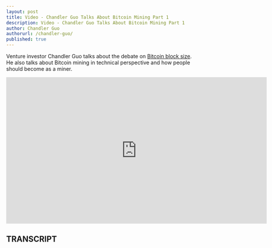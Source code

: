 ```yaml
---
layout: post
title: Video - Chandler Guo Talks About Bitcoin Mining Part 1
description: Video - Chandler Guo Talks About Bitcoin Mining Part 1
author: Chandler Guo
authorurl: /chandler-guo/
published: true
---
```


<p>Venture investor Chandler Guo talks about the debate on <a href="/8-problems-with-bitcoin-to-solve-before-block-size/">Bitcoin block size</a>. He also talks about Bitcoin mining in technical perspective and how people should become as a miner.</p>

<center><iframe width="700" height="394" src="https://www.youtube.com/embed/9lqi9pJ2y64" frameborder="0" allowfullscreen></iframe></center>

<h2>TRANSCRIPT</h2>
